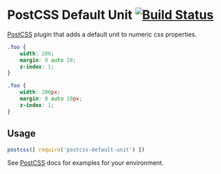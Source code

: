 # PostCSS Default Unit [![Build Status](https://travis-ci.org/antyakushev/postcss-default-unit.svg)](https://travis-ci.org/antyakushev/postcss-default-unit)

[PostCSS] plugin that adds a default unit to numeric css properties.

[PostCSS]: https://github.com/postcss/postcss

```css
.foo {
    width: 200;
    margin: 0 auto 20;
    z-index: 1;
}
```

```css
.foo {
    width: 200px;
    margin: 0 auto 20px;
    z-index: 1;
}
```

## Usage

```js
postcss([ require('postcss-default-unit') ])
```

See [PostCSS] docs for examples for your environment.

